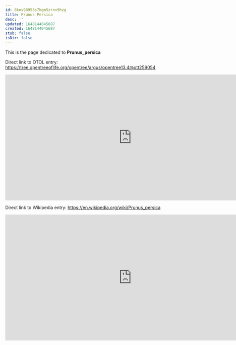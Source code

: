 ```yaml
---
id: 8kov98953s7kgm5zrnv9hzg
title: Prunus Persica
desc: ''
updated: 1648144045687
created: 1648144045687
stub: false
isDir: false
---
```

This is the page dedicated to **Prunus_persica**


Direct link to OTOL entry: https://tree.opentreeoflife.org/opentree/argus/opentree13.4@ott259054



<html>
    <body>
    <iframe src="https://tree.opentreeoflife.org/opentree/argus/opentree13.4@ott259054"
    width="800" height="400" frameborder="0" allowfullscreen> </iframe>
    </body>
</html>
    


Direct link to Wikipedia entry: https://en.wikipedia.org/wiki/Prunus_persica



<html>
    <body>
    <iframe src="https://en.wikipedia.org/wiki/Prunus_persica"
    width="800" height="400" frameborder="0" allowfullscreen> </iframe>
    </body>
</html>
    
